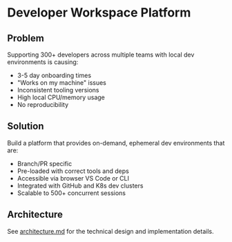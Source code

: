 # Developer Workspace Platform

## Problem

Supporting 300+ developers across multiple teams with local dev environments is causing:
- 3-5 day onboarding times
- "Works on my machine" issues 
- Inconsistent tooling versions
- High local CPU/memory usage
- No reproducibility

## Solution

Build a platform that provides on-demand, ephemeral dev environments that are:
- Branch/PR specific
- Pre-loaded with correct tools and deps
- Accessible via browser VS Code or CLI
- Integrated with GitHub and K8s dev clusters
- Scalable to 500+ concurrent sessions

## Architecture

See [architecture.md](./architecture.md) for the technical design and implementation details.